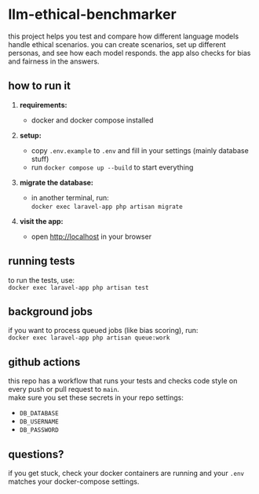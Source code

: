 # llm-ethical-benchmarker

this project helps you test and compare how different language models handle ethical scenarios. you can create scenarios, set up different personas, and see how each model responds. the app also checks for bias and fairness in the answers.

## how to run it

1. **requirements:**  
   - docker and docker compose installed

2. **setup:**  
   - copy `.env.example` to `.env` and fill in your settings (mainly database stuff)
   - run `docker compose up --build` to start everything

3. **migrate the database:**  
   - in another terminal, run:  
     `docker exec laravel-app php artisan migrate`

4. **visit the app:**  
   - open [http://localhost](http://localhost) in your browser

## running tests

to run the tests, use:  
`docker exec laravel-app php artisan test`

## background jobs

if you want to process queued jobs (like bias scoring), run:  
`docker exec laravel-app php artisan queue:work`

## github actions

this repo has a workflow that runs your tests and checks code style on every push or pull request to `main`.  
make sure you set these secrets in your repo settings:
- `DB_DATABASE`
- `DB_USERNAME`
- `DB_PASSWORD`

## questions?

if you get stuck, check your docker containers are running and your `.env` matches your docker-compose settings.
